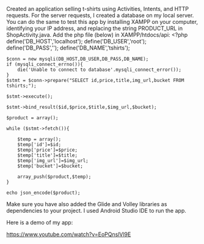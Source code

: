 Created an application selling t-shirts using Activities, Intents, and HTTP requests. 
For the server requests, I created a database on my local server. 
You can do the same to test this app by installing XAMPP on your computer, identifying your IP address, and replacing the string PRODUCT_URL in ShopActivity.java. 
Add the php file (below) in XAMPP/htdocs/api: 
    <?php
	define('DB_HOST','localhost');
	define('DB_USER','root');
	define('DB_PASS','');
	define('DB_NAME','tshirts');

	$conn = new mysqli(DB_HOST,DB_USER,DB_PASS,DB_NAME);
	if (mysqli_connect_errno()){
		die('Unable to connect to database'.mysqli_connect_error());
	}
	$stmt = $conn->prepare("SELECT id,price,title,img_url,bucket FROM tshirts;");

	$stmt->execute();

	$stmt->bind_result($id,$price,$title,$img_url,$bucket);

	$product = array();

	while ($stmt->fetch()){

		$temp = array();
		$temp['id']=$id;
		$temp['price']=$price;
		$temp['title']=$title;
		$temp['img_url']=$img_url;
		$temp['bucket']=$bucket;

		array_push($product,$temp);
	}

	echo json_encode($product);

Make sure you have also added the Glide and Volley libraries as dependencies to your project. 
I used Android Studio IDE to run the app. 

Here is a demo of my app: 

https://www.youtube.com/watch?v=EoPQnslVl9E
